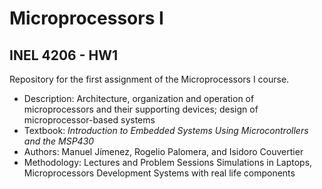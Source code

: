 # Microprocessors I

## INEL 4206 - HW1

Repository for the first assignment of the Microprocessors I course.

- Description: Architecture, organization and operation of microprocessors and their supporting devices; design of microprocessor-based systems 
- Textbook: *Introduction to Embedded Systems Using Microcontrollers and the MSP430*
- Authors:  Manuel Jímenez, Rogelio Palomera, and Isidoro Couvertier
- Methodology: Lectures and Problem Sessions Simulations in Laptops, Microprocessors Development Systems with real life components